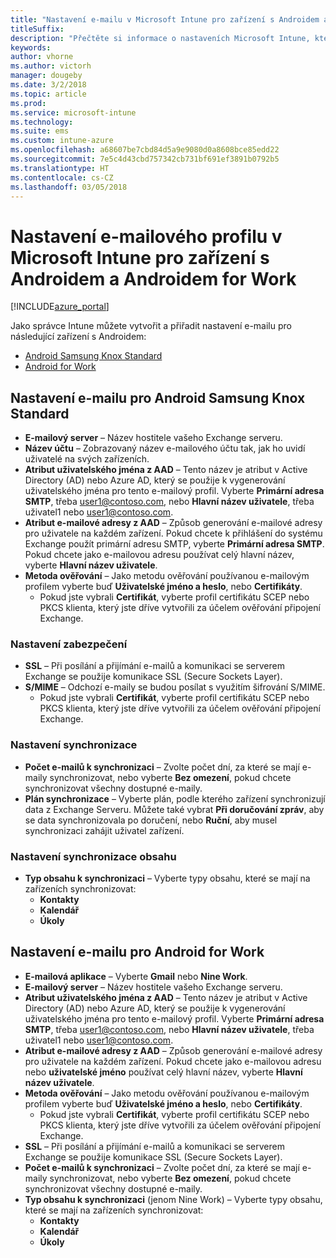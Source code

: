 ```yaml
---
title: "Nastavení e-mailu v Microsoft Intune pro zařízení s Androidem a s Androidem for Work"
titleSuffix: 
description: "Přečtěte si informace o nastaveních Microsoft Intune, která můžete použít ke konfiguraci nastavení e-mailu na zařízeních se systémem Android a Android for Work."
keywords: 
author: vhorne
ms.author: victorh
manager: dougeby
ms.date: 3/2/2018
ms.topic: article
ms.prod: 
ms.service: microsoft-intune
ms.technology: 
ms.suite: ems
ms.custom: intune-azure
ms.openlocfilehash: a68607be7cbd84d5a9e9080d0a8608bce85edd22
ms.sourcegitcommit: 7e5c4d43cbd757342cb731bf691ef3891b0792b5
ms.translationtype: HT
ms.contentlocale: cs-CZ
ms.lasthandoff: 03/05/2018
---
```

# <a name="email-profile-settings-in-microsoft-intune-for-devices-running-android-and-android-for-work"></a>Nastavení e-mailového profilu v Microsoft Intune pro zařízení s Androidem a Androidem for Work

[!INCLUDE[azure_portal](./includes/azure_portal.md)]

Jako správce Intune můžete vytvořit a přiřadit nastavení e-mailu pro následující zařízení s Androidem:
- [Android Samsung Knox Standard](#android-samsung-knox-standard-email-settings)
- [Android for Work](#android-for-work-email-settings)

## <a name="android-samsung-knox-standard-email-settings"></a>Nastavení e-mailu pro Android Samsung Knox Standard
- **E-mailový server** – Název hostitele vašeho Exchange serveru.
- **Název účtu** – Zobrazovaný název e-mailového účtu tak, jak ho uvidí uživatelé na svých zařízeních.
- **Atribut uživatelského jména z AAD** – Tento název je atribut v Active Directory (AD) nebo Azure AD, který se použije k vygenerování uživatelského jména pro tento e-mailový profil. Vyberte **Primární adresa SMTP**, třeba user1@contoso.com, nebo **Hlavní název uživatele**, třeba uživatel1 nebo user1@contoso.com.
- **Atribut e-mailové adresy z AAD** – Způsob generování e-mailové adresy pro uživatele na každém zařízení. Pokud chcete k přihlášení do systému Exchange použít primární adresu SMTP, vyberte **Primární adresa SMTP**. Pokud chcete jako e-mailovou adresu používat celý hlavní název, vyberte **Hlavní název uživatele**.
- **Metoda ověřování** – Jako metodu ověřování používanou e-mailovým profilem vyberte buď **Uživatelské jméno a heslo**, nebo **Certifikáty**.
    - Pokud jste vybrali **Certifikát**, vyberte profil certifikátu SCEP nebo PKCS klienta, který jste dříve vytvořili za účelem ověřování připojení Exchange.

### <a name="security-settings"></a>Nastavení zabezpečení

- **SSL** – Při posílání a přijímání e-mailů a komunikaci se serverem Exchange se použije komunikace SSL (Secure Sockets Layer).
- **S/MIME** – Odchozí e-maily se budou posílat s využitím šifrování S/MIME.
    - Pokud jste vybrali **Certifikát**, vyberte profil certifikátu SCEP nebo PKCS klienta, který jste dříve vytvořili za účelem ověřování připojení Exchange.

### <a name="synchronization-settings"></a>Nastavení synchronizace

- **Počet e-mailů k synchronizaci** – Zvolte počet dní, za které se mají e-maily synchronizovat, nebo vyberte **Bez omezení**, pokud chcete synchronizovat všechny dostupné e-maily.
- **Plán synchronizace** – Vyberte plán, podle kterého zařízení synchronizují data z Exchange Serveru. Můžete také vybrat **Při doručování zpráv**, aby se data synchronizovala po doručení, nebo **Ruční**, aby musel synchronizaci zahájit uživatel zařízení.

### <a name="content-sync-settings"></a>Nastavení synchronizace obsahu

- **Typ obsahu k synchronizaci** – Vyberte typy obsahu, které se mají na zařízeních synchronizovat:
    - **Kontakty**
    - **Kalendář**
    - **Úkoly**

## <a name="android-for-work-email-settings"></a>Nastavení e-mailu pro Android for Work

- **E-mailová aplikace** – Vyberte **Gmail** nebo **Nine Work**.
- **E-mailový server** – Název hostitele vašeho Exchange serveru.
- **Atribut uživatelského jména z AAD** – Tento název je atribut v Active Directory (AD) nebo Azure AD, který se použije k vygenerování uživatelského jména pro tento e-mailový profil. Vyberte **Primární adresa SMTP**, třeba user1@contoso.com, nebo **Hlavní název uživatele**, třeba uživatel1 nebo user1@contoso.com.
- **Atribut e-mailové adresy z AAD** – Způsob generování e-mailové adresy pro uživatele na každém zařízení. Pokud chcete jako e-mailovou adresu nebo **uživatelské jméno** používat celý hlavní název, vyberte **Hlavní název uživatele**.
- **Metoda ověřování** – Jako metodu ověřování používanou e-mailovým profilem vyberte buď **Uživatelské jméno a heslo**, nebo **Certifikáty**.
    - Pokud jste vybrali **Certifikát**, vyberte profil certifikátu SCEP nebo PKCS klienta, který jste dříve vytvořili za účelem ověřování připojení Exchange.
- **SSL** – Při posílání a přijímání e-mailů a komunikaci se serverem Exchange se použije komunikace SSL (Secure Sockets Layer).
- **Počet e-mailů k synchronizaci** – Zvolte počet dní, za které se mají e-maily synchronizovat, nebo vyberte **Bez omezení**, pokud chcete synchronizovat všechny dostupné e-maily.
- **Typ obsahu k synchronizaci** (jenom Nine Work) – Vyberte typy obsahu, které se mají na zařízeních synchronizovat:
    - **Kontakty**
    - **Kalendář**
    - **Úkoly**
